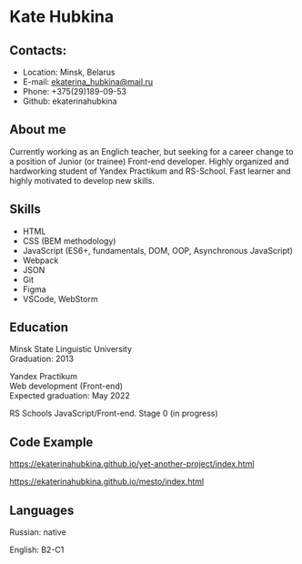 # **Kate Hubkina**

## **Contacts:**
* Location: Minsk, Belarus
* E-mail: ekaterina_hubkina@mail.ru
* Phone: +375(29)189-09-53
* Github: ekaterinahubkina


## **About me**
Currently working as an Englich teacher, but seeking for a career change to a position of Junior (or trainee) Front-end developer. Highly organized and hardworking student of Yandex Practikum and RS-School. Fast learner and highly motivated to develop new skills.  

## **Skills**
* HTML
* CSS (BEM methodology)
* JavaScript (ES6+, fundamentals, DOM, OOP, Asynchronous JavaScript)
* Webpack
* JSON
* Git
* Figma
* VSCode, WebStorm

## **Education**
Minsk State Linguistic University  
Graduation: 2013

Yandex Practikum  
Web development (Front-end)   
Expected graduation: May 2022

RS Schools 
JavaScript/Front-end. Stage 0 (in progress)

## **Code Example**

https://ekaterinahubkina.github.io/yet-another-project/index.html

https://ekaterinahubkina.github.io/mesto/index.html

## **Languages**
Russian: native  

English: B2-C1


